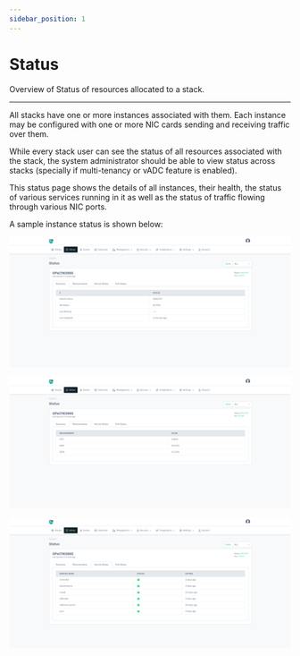 ```yaml
---
sidebar_position: 1
---
```


# Status  

Overview of Status of resources allocated to a stack.

---

All stacks have one or more instances associated with them. Each instance may be configured with one or more NIC cards sending and receiving traffic over them.

While every stack user can see the status of all resources associated with the stack, the system administrator should be able to view status across stacks (specially if multi-tenancy or vADC feature is enabled).

This status page shows the details of all instances, their health, the status of various services running in it as well as the status of traffic flowing through various NIC ports.

A sample instance status is shown below:

![status_page](/img/platform/v8/docs/status1.png)

![status_page](/img/platform/v8/docs/status2.png)

![status_page](/img/platform/v8/docs/status3.png)